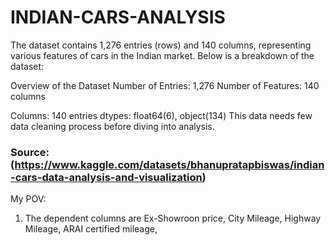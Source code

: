 # INDIAN-CARS-ANALYSIS

The dataset contains 1,276 entries (rows) and 140 columns, representing various features of cars in the Indian market. Below is a breakdown of the dataset:

Overview of the Dataset
Number of Entries: 1,276
Number of Features: 140 columns

Columns: 140 entries
dtypes: float64(6), object(134)
This data needs few data cleaning process before diving into analysis.

### Source: (https://www.kaggle.com/datasets/bhanupratapbiswas/indian-cars-data-analysis-and-visualization)

My POV:

1. The dependent columns are Ex-Showroon price, City Mileage, Highway Mileage, ARAI certified mileage, 
